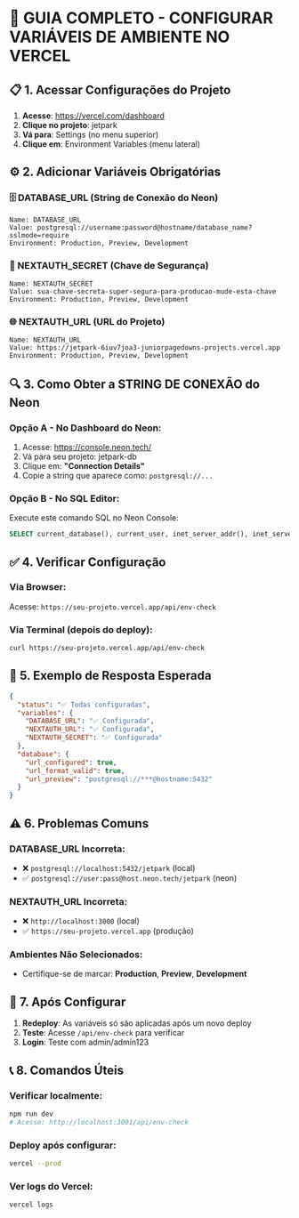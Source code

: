 # 🔧 GUIA COMPLETO - CONFIGURAR VARIÁVEIS DE AMBIENTE NO VERCEL

## 📋 1. Acessar Configurações do Projeto

1. **Acesse**: https://vercel.com/dashboard
2. **Clique no projeto**: jetpark
3. **Vá para**: Settings (no menu superior)
4. **Clique em**: Environment Variables (menu lateral)

## ⚙️ 2. Adicionar Variáveis Obrigatórias

### 🗄️ DATABASE_URL (String de Conexão do Neon)
```
Name: DATABASE_URL
Value: postgresql://username:password@hostname/database_name?sslmode=require
Environment: Production, Preview, Development
```

### 🔐 NEXTAUTH_SECRET (Chave de Segurança)
```
Name: NEXTAUTH_SECRET
Value: sua-chave-secreta-super-segura-para-producao-mude-esta-chave
Environment: Production, Preview, Development
```

### 🌐 NEXTAUTH_URL (URL do Projeto)
```
Name: NEXTAUTH_URL
Value: https://jetpark-6iuv7joa3-juniorpagedowns-projects.vercel.app
Environment: Production, Preview, Development
```

## 🔍 3. Como Obter a STRING DE CONEXÃO do Neon

### Opção A - No Dashboard do Neon:
1. Acesse: https://console.neon.tech/
2. Vá para seu projeto: jetpark-db
3. Clique em: **"Connection Details"**
4. Copie a string que aparece como: `postgresql://...`

### Opção B - No SQL Editor:
Execute este comando SQL no Neon Console:
```sql
SELECT current_database(), current_user, inet_server_addr(), inet_server_port();
```

## ✅ 4. Verificar Configuração

### Via Browser:
Acesse: `https://seu-projeto.vercel.app/api/env-check`

### Via Terminal (depois do deploy):
```bash
curl https://seu-projeto.vercel.app/api/env-check
```

## 🚀 5. Exemplo de Resposta Esperada

```json
{
  "status": "✅ Todas configuradas",
  "variables": {
    "DATABASE_URL": "✅ Configurada",
    "NEXTAUTH_URL": "✅ Configurada", 
    "NEXTAUTH_SECRET": "✅ Configurada"
  },
  "database": {
    "url_configured": true,
    "url_format_valid": true,
    "url_preview": "postgresql://***@hostname:5432"
  }
}
```

## ⚠️ 6. Problemas Comuns

### DATABASE_URL Incorreta:
- ❌ `postgresql://localhost:5432/jetpark` (local)
- ✅ `postgresql://user:pass@host.neon.tech/jetpark` (neon)

### NEXTAUTH_URL Incorreta:
- ❌ `http://localhost:3000` (local)
- ✅ `https://seu-projeto.vercel.app` (produção)

### Ambientes Não Selecionados:
- Certifique-se de marcar: **Production**, **Preview**, **Development**

## 🔄 7. Após Configurar

1. **Redeploy**: As variáveis só são aplicadas após um novo deploy
2. **Teste**: Acesse `/api/env-check` para verificar
3. **Login**: Teste com admin/admin123

## 📞 8. Comandos Úteis

### Verificar localmente:
```bash
npm run dev
# Acesse: http://localhost:3001/api/env-check
```

### Deploy após configurar:
```bash
vercel --prod
```

### Ver logs do Vercel:
```bash
vercel logs
```

